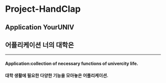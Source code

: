 # Project-HandClap

<h2>Application YourUNIV</h2>
<h2>어플리케이션 너의 대학은</h2>
<hr>
<h4>Application:collection of necessary functions of univercity life.</h4>
<h4>대학 생활에 필요한 다양한 기능을 모아놓은 어플리케이션.<h4>
